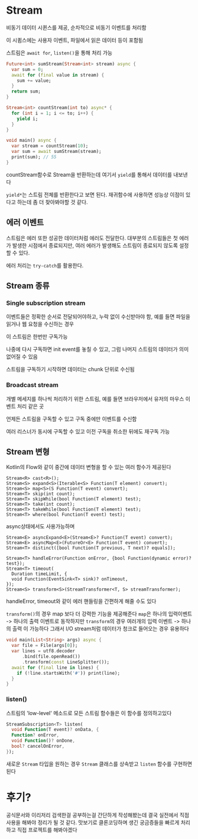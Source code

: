 
# Stream

비동기 데이터 시퀸스를 제공, 순차적으로 비동기 이벤트를 처리함

이 시큄스에는 사용자 이벤트, 파일에서 읽은 데이터 등이 포함됨

스트림은 `await for`, `listen()`을 통해 처리 가능

``` Dart
Future<int> sumStream(Stream<int> stream) async {
  var sum = 0;
  await for (final value in stream) {
    sum += value;
  }
  return sum;
}

Stream<int> countStream(int to) async* {
  for (int i = 1; i <= to; i++) {
    yield i;
  }
}

void main() async {
  var stream = countStream(10);
  var sum = await sumStream(stream);
  print(sum); // 55
}
```

countStream함수로 Stream을 반환하는데 여기서 `yield`를 통해서 데이터를 내보낸다 

`yield*`는 스트림 전체를 반환한다고 보면 된다. 재귀함수에 사용하면 성능상 이점이 있다고 하는데 좀 더 찾아봐야할 것 같다.


## 에러 이벤트
스트림은 에러 또한 성공한 데이터처럼 에러도 전달한다. 대부분의 스트림들은 첫 에러가 발생한 시점에서 종료되지만, 여러 에러가 발생해도 스트림이 종료되지 않도록 설정할 수 있다.

에러 처리는 `try-catch`를 활용한다.

## Stream 종류
### Single subscription stream
이벤트들은 정확한 순서로 전달되어야하고, 누락 없이 수신받아야 함, 예를 들면 파일을 읽거나 웹 요청을 수신하는 경우 

이 스트림은 한번만 구독가능

나중에 다시 구독하면 init event를 놓칠 수 있고, 그럼 나머지 스트림의 데이터가 의미없어질 수 있음

스트림을 구독하기 시작하면 데이터는 chunk 단위로 수신됨

### Broadcast stream

개별 메세지를 하나씩 처리하기 위한 스트림, 예를 들면 브라우저에서 유저의 마우스 이벤트 처리 같은 곳

언제든 스트림을 구독할 수 있고 구독 중에만 이벤트를 수신함

여러 리스너가 동시에 구독할 수 있고 이전 구독을 취소한 뒤에도 재구독 가능


## Stream 변형

Kotlin의 Flow와 같이 중간에 데이터 변형을 할 수 있는 여러 함수가 제공된다
```
Stream<R> cast<R>();
Stream<S> expand<S>(Iterable<S> Function(T element) convert);
Stream<S> map<S>(S Function(T event) convert);
Stream<T> skip(int count);
Stream<T> skipWhile(bool Function(T element) test);
Stream<T> take(int count);
Stream<T> takeWhile(bool Function(T element) test);
Stream<T> where(bool Function(T event) test);
```

async상태에서도 사용가능하며 
```
Stream<E> asyncExpand<E>(Stream<E>? Function(T event) convert);
Stream<E> asyncMap<E>(FutureOr<E> Function(T event) convert);
Stream<T> distinct([bool Function(T previous, T next)? equals]);
```

```
Stream<T> handleError(Function onError, {bool Function(dynamic error)? test});
Stream<T> timeout(
  Duration timeLimit, {
  void Function(EventSink<T> sink)? onTimeout,
});
Stream<S> transform<S>(StreamTransformer<T, S> streamTransformer);
```
handleError, timeout와 같이 에러 핸들링을 간편하게 해줄 수도 있다

`transform()`의 경우 map 보다 더 강력한 기능을 제공해준다
`map`은 하나의 입력이벤트 -> 하나의 출력 이벤트로 동작하지만 `transform`의 경우 여러개의 입력 이벤트 -> 하나의 출력 이 가능하다 그래서 I/O stream처럼 데이터가 청크로 들어오는 경우 유용하다

``` dart
void main(List<String> args) async {
  var file = File(args[0]);
  var lines = utf8.decoder
      .bind(file.openRead())
      .transform(const LineSplitter());
  await for (final line in lines) {
    if (!line.startsWith('#')) print(line);
  }
}
```

### listen()
스트림의 'low-level' 메소드로 모든 스트림 함수들은 이  함수를 정의하고있다 
``` dart
StreamSubscription<T> listen(
  void Function(T event)? onData, {
  Function? onError,
  void Function()? onDone,
  bool? cancelOnError,
});
```

새로운 `Stream` 타입을 원하는 경우 `Stream` 클래스를 상속받고 `listen` 함수를 구현하면 된다

# 후기?
공식문서와 이리저리 검색한걸 공부하는걸 간단하게 작성해봤는데 결국 실전에서 직점 사용을 해봐야 정리가 될 것 같다. 맛보기로 클론코딩하며 생긴 궁금증들을 빠르게 처리하고 직접 프로젝트를 해봐야겠다